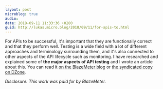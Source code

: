```yaml
---
layout: post
microblog: true
audio: 
date: 2018-09-11 11:33:36 +0200
guid: http://lukas.micro.blog/2018/09/11/for-apis-to.html
---
```

For APIs to be successful, it's important that they are functionally correct and that they perform well. Testing is a wide field with a lot of different approaches and terminology surrounding them, and it's also connected to other aspects of the API lifecycle such as monitoring. I have researched and explained some of **the major aspects of API testing** and I wrote an article about this. You can read it [on the BlazeMeter blog](https://www.blazemeter.com/blog/api-performance-testing-scenarios-and-vocabulary) or [the syndicated copy on DZone](https://dzone.com/articles/api-performance-testing-scenarios-and-vocabulary).

_Disclosure: This work was paid for by BlazeMeter._
